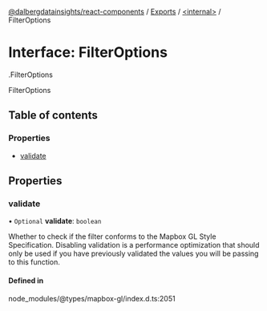 [@dalbergdatainsights/react-components](../README.md) / [Exports](../modules.md) / [<internal\>](../modules/internal_.md) / FilterOptions

# Interface: FilterOptions

[<internal>](../modules/internal_.md).FilterOptions

FilterOptions

## Table of contents

### Properties

- [validate](internal_.FilterOptions.md#validate)

## Properties

### validate

• `Optional` **validate**: `boolean`

Whether to check if the filter conforms to the Mapbox GL Style Specification.
Disabling validation is a performance optimization that should only be used
if you have previously validated the values you will be passing to this function.

#### Defined in

node_modules/@types/mapbox-gl/index.d.ts:2051
